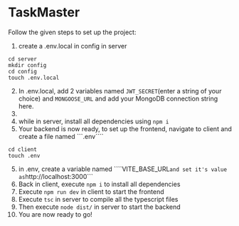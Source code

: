 # TaskMaster
Follow the given steps to set up the project:
1. create a .env.local in config in server
```
cd server
mkdir config
cd config
touch .env.local
```
2. In .env.local, add 2 variables named ```JWT_SECRET```(enter a string of your choice) and ```MONGOOSE_URL``` and add your MongoDB connection string here.
3. 
4. while in server, install all dependencies using ```npm i```
5. Your backend is now ready, to set up the frontend, navigate to client and create a file named ```.env````
```
cd client
touch .env
```
5. in .env, create a variable named ````VITE_BASE_URL``` and set it's value as ```http://localhost:3000```
6. Back in client, execute ```npm i``` to install all dependencies
7. Execute ```npm run dev``` in client to start the frontend
8. Execute ```tsc``` in server to compile all the typescript files
9. Then execute ```node dist/``` in server to start the backend
10. You are now ready to go!


